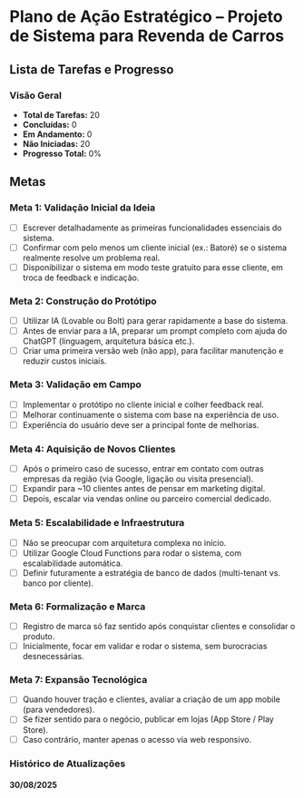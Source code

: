 # Plano de Ação Estratégico – Projeto de Sistema para Revenda de Carros

## Lista de Tarefas e Progresso

### Visão Geral
- **Total de Tarefas:** 20
- **Concluídas:** 0
- **Em Andamento:** 0
- **Não Iniciadas:** 20
- **Progresso Total:** 0%

## Metas

### Meta 1: Validação Inicial da Ideia
- [ ] Escrever detalhadamente as primeiras funcionalidades essenciais do sistema.
- [ ] Confirmar com pelo menos um cliente inicial (ex.: Batoré) se o sistema realmente resolve um problema real.
- [ ] Disponibilizar o sistema em modo teste gratuito para esse cliente, em troca de feedback e indicação.

### Meta 2: Construção do Protótipo
- [ ] Utilizar IA (Lovable ou Bolt) para gerar rapidamente a base do sistema.
- [ ] Antes de enviar para a IA, preparar um prompt completo com ajuda do ChatGPT (linguagem, arquitetura básica etc.).
- [ ] Criar uma primeira versão web (não app), para facilitar manutenção e reduzir custos iniciais.

### Meta 3: Validação em Campo
- [ ] Implementar o protótipo no cliente inicial e colher feedback real.
- [ ] Melhorar continuamente o sistema com base na experiência de uso.
- [ ] Experiência do usuário deve ser a principal fonte de melhorias.

### Meta 4: Aquisição de Novos Clientes
- [ ] Após o primeiro caso de sucesso, entrar em contato com outras empresas da região (via Google, ligação ou visita presencial).
- [ ] Expandir para ~10 clientes antes de pensar em marketing digital.
- [ ] Depois, escalar via vendas online ou parceiro comercial dedicado.

### Meta 5: Escalabilidade e Infraestrutura
- [ ] Não se preocupar com arquitetura complexa no início.
- [ ] Utilizar Google Cloud Functions para rodar o sistema, com escalabilidade automática.
- [ ] Definir futuramente a estratégia de banco de dados (multi-tenant vs. banco por cliente).

### Meta 6: Formalização e Marca
- [ ] Registro de marca só faz sentido após conquistar clientes e consolidar o produto.
- [ ] Inicialmente, focar em validar e rodar o sistema, sem burocracias desnecessárias.

### Meta 7: Expansão Tecnológica
- [ ] Quando houver tração e clientes, avaliar a criação de um app mobile (para vendedores).
- [ ] Se fizer sentido para o negócio, publicar em lojas (App Store / Play Store).
- [ ] Caso contrário, manter apenas o acesso via web responsivo.

### Histórico de Atualizações

#### 30/08/2025

